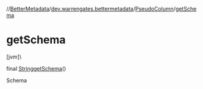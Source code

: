 //[BetterMetadata](../../../index.md)/[dev.warrengates.bettermetadata](../index.md)/[PseudoColumn](index.md)/[getSchema](get-schema.md)

# getSchema

[jvm]\

final [String](https://docs.oracle.com/javase/8/docs/api/java/lang/String.html)[getSchema](get-schema.md)()

Schema
